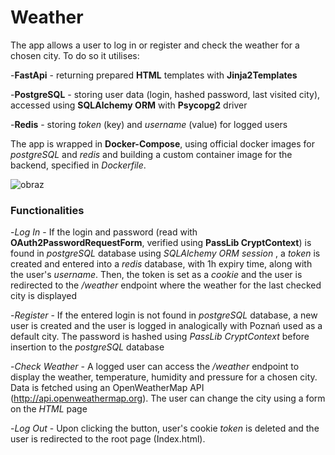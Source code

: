 # Weather
The app allows a user to log in or register and check the weather for a chosen city. To do so it utilises:

-**FastApi** - returning prepared **HTML** templates with **Jinja2Templates**

-**PostgreSQL** - storing user data (login, hashed password, last visited city), accessed using **SQLAlchemy ORM** with **Psycopg2** driver

-**Redis** - storing *token* (key) and *username* (value) for logged users

The app is wrapped in **Docker-Compose**, using official docker images for *postgreSQL* and *redis* and building a custom container image for the backend, specified in *Dockerfile*.

![obraz](https://user-images.githubusercontent.com/102622810/177599751-bcae634b-9541-43fc-8caa-8094221b0a70.png)

### Functionalities
-*Log In* - If the login and password (read with **OAuth2PasswordRequestForm**, verified using **PassLib CryptContext**) is found in *postgreSQL* database using *SQLAlchemy ORM session* , a *token* is created and entered into a *redis* database, with 1h expiry time, along with the user's *username*. Then, the token is set as a *cookie* and the user is redirected to the */weather* endpoint where the weather for the last checked city is displayed

-*Register* - If the entered login is not found in *postgreSQL* database, a new user is created and the user is logged in analogically with Poznań used as a default city. The password is hashed using *PassLib CryptContext* before insertion to the *postgreSQL* database

-*Check Weather* - A logged user can access the */weather* endpoint to display the weather, temperature, humidity and pressure for a chosen city. Data is fetched using an OpenWeatherMap API (http://api.openweathermap.org). The user can change the city using a form on the *HTML* page

-*Log Out* - Upon clicking the button, user's cookie *token* is deleted and the user is redirected to the root page (Index.html).
